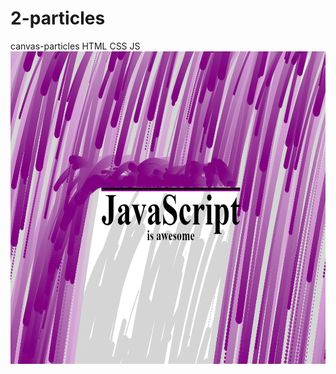 # 2-particles
canvas-particles HTML CSS JS
<br>
<img height="500px" src="https://github.com/valiant9191/2-particles/blob/main/Untitled.png?raw=true" alt="particles like rain">
